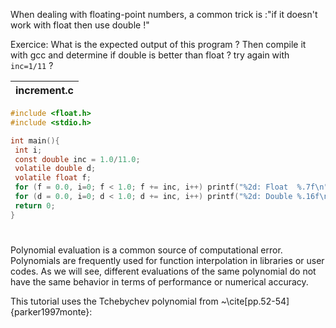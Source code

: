 When dealing with floating-point numbers, a common trick is :"if it doesn't work with float then use double !"

Exercice:
What is the expected output of this program ? Then compile it with gcc and determine if double is better than float ? 
try again with `inc=1/11` ?


| increment.c |
| -------- |
```C
#include <float.h>
#include <stdio.h>

int main(){
 int i;
 const double inc = 1.0/11.0;
 volatile double d;
 volatile float f;
 for (f = 0.0, i=0; f < 1.0; f += inc, i++) printf("%2d: Float  %.7f\n",i, f);
 for (d = 0.0, i=0; d < 1.0; d += inc, i++) printf("%2d: Double %.16f\n",i, d);
 return 0;
}

```



#
Polynomial evaluation is a common source of computational error. Polynomials are frequently used for function interpolation in libraries or user codes. As we will see, different evaluations of the same polynomial do not have the same behavior in terms of performance or numerical accuracy.

This tutorial uses the Tchebychev polynomial from ~\cite[pp.52-54]{parker1997monte}: